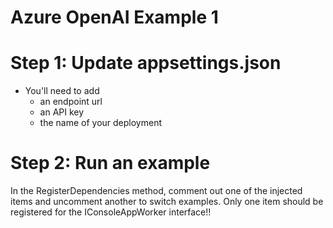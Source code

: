 # Azure OpenAI Example 1

# Step 1: Update appsettings.json
- You'll need to add
   - an endpoint url
   - an API key
   - the name of your deployment 

# Step 2: Run an example
In the RegisterDependencies method, comment out one of the injected items and uncomment another to switch examples.
Only one item should be registered for the IConsoleAppWorker interface!!


